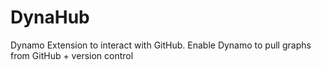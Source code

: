 # DynaHub
Dynamo Extension to interact with GitHub. Enable Dynamo to pull graphs from GitHub + version control
